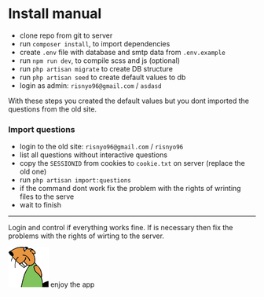 # Install manual

- clone repo from git to server
- run `composer install`, to import dependencies
- create `.env` file with database and smtp data from `.env.example` 
- run `npm run dev`, to compile scss and js (optional)
- run `php artisan migrate` to create DB structure
- run `php artisan seed` to create default values to db
- login as admin: `risnyo96@gmail.com` / `asdasd`

With these steps you created the default values but you dont imported the questions from the old site.

### Import questions

- login to the old site: `risnyo96@gmail.com` / `risnyo96`
- list all questions without interactive questions
- copy the `SESSIONID` from cookies to `cookie.txt` on server (replace the old one)
- run `php artisan import:questions`
- if the command dont work fix the problem with the rights of wrinting files to the serve
- wait to finish

---

Login and control if everything works fine. If is necessary then fix the problems with the rights of wirting to the server. 

![logo](public/img/logo-web.png) enjoy the app  


